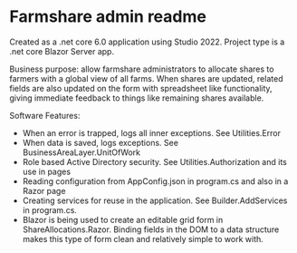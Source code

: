 # Farmshare admin readme

Created as a .net core 6.0 application using Studio 2022.
Project type is a .net core Blazor Server app.

Business purpose: allow farmshare administrators to allocate shares to farmers with a global view
of all farms.  When shares are updated, related fields are also updated on the form with spreadsheet
like functionality, giving immediate feedback to things like remaining shares available.

Software Features:
- When an error is trapped, logs all inner exceptions.  See Utilities.Error
- When data is saved, logs exceptions.  See BusinessAreaLayer.UnitOfWork
- Role based Active Directory security. See Utilities.Authorization and its use in pages
- Reading configuration from AppConfig.json in program.cs and also in a Razor page
- Creating services for reuse in the application.  See Builder.AddServices in program.cs.
- Blazor is being used to create an editable grid form in ShareAllocations.Razor.  Binding 
  fields in the DOM to a data structure makes this type of form clean and relatively simple
  to work with.